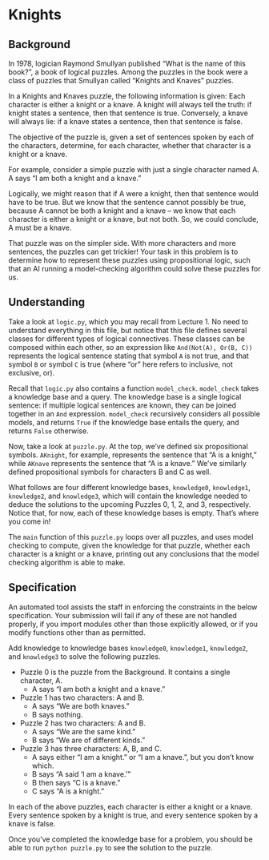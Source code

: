 # Knights

<h2 id="background">Background</h2>

<p>In 1978, logician Raymond Smullyan published “What is the name of this book?”, a book of logical puzzles. Among the puzzles in the book were a class of puzzles that Smullyan called “Knights and Knaves” puzzles.</p>

<p>In a Knights and Knaves puzzle, the following information is given: Each character is either a knight or a knave. A knight will always tell the truth: if knight states a sentence, then that sentence is true. Conversely, a knave will always lie: if a knave states a sentence, then that sentence is false.</p>

<p>The objective of the puzzle is, given a set of sentences spoken by each of the characters, determine, for each character, whether that character is a knight or a knave.</p>

<p>For example, consider a simple puzzle with just a single character named A. A says “I am both a knight and a knave.”</p>

<p>Logically, we might reason that if A were a knight, then that sentence would have to be true. But we know that the sentence cannot possibly be true, because A cannot be both a knight and a knave – we know that each character is either a knight or a knave, but not both. So, we could conclude, A must be a knave.</p>

<p>That puzzle was on the simpler side. With more characters and more sentences, the puzzles can get trickier! Your task in this problem is to determine how to represent these puzzles using propositional logic, such that an AI running a model-checking algorithm could solve these puzzles for us.</p>

<h2 id="understanding">Understanding</h2>

<p>Take a look at <code class="language-plaintext highlighter-rouge">logic.py</code>, which you may recall from Lecture 1. No need to understand everything in this file, but notice that this file defines several classes for different types of logical connectives. These classes can be composed within each other, so an expression like <code class="language-plaintext highlighter-rouge">And(Not(A), Or(B, C))</code> represents the logical sentence stating that symbol <code class="language-plaintext highlighter-rouge">A</code> is not true, and that symbol <code class="language-plaintext highlighter-rouge">B</code> or symbol <code class="language-plaintext highlighter-rouge">C</code> is true (where “or” here refers to inclusive, not exclusive, or).</p>

<p>Recall that <code class="language-plaintext highlighter-rouge">logic.py</code> also contains a function <code class="language-plaintext highlighter-rouge">model_check</code>. <code class="language-plaintext highlighter-rouge">model_check</code> takes a knowledge base and a query. The knowledge base is a single logical sentence: if multiple logical sentences are known, they can be joined together in an <code class="language-plaintext highlighter-rouge">And</code> expression. <code class="language-plaintext highlighter-rouge">model_check</code> recursively considers all possible models, and returns <code class="language-plaintext highlighter-rouge">True</code> if the knowledge base entails the query, and returns <code class="language-plaintext highlighter-rouge">False</code> otherwise.</p>

<p>Now, take a look at <code class="language-plaintext highlighter-rouge">puzzle.py</code>. At the top, we’ve defined six propositional symbols. <code class="language-plaintext highlighter-rouge">AKnight</code>, for example, represents the sentence that “A is a knight,” while <code class="language-plaintext highlighter-rouge">AKnave</code> represents the sentence that “A is a knave.” We’ve similarly defined propositional symbols for characters B and C as well.</p>

<p>What follows are four different knowledge bases, <code class="language-plaintext highlighter-rouge">knowledge0</code>, <code class="language-plaintext highlighter-rouge">knowledge1</code>, <code class="language-plaintext highlighter-rouge">knowledge2</code>, and <code class="language-plaintext highlighter-rouge">knowledge3</code>, which will contain the knowledge needed to deduce the solutions to the upcoming Puzzles 0, 1, 2, and 3, respectively. Notice that, for now, each of these knowledge bases is empty. That’s where you come in!</p>

<p>The <code class="language-plaintext highlighter-rouge">main</code> function of this <code class="language-plaintext highlighter-rouge">puzzle.py</code> loops over all puzzles, and uses model checking to compute, given the knowledge for that puzzle, whether each character is a knight or a knave, printing out any conclusions that the model checking algorithm is able to make.</p>

<h2 id="specification">Specification</h2>

<div class="alert" data-alert="warning" role="alert"><p>An automated tool assists the staff in enforcing the constraints in the below specification. Your submission will fail if any of these are not handled properly, if you import modules other than those explicitly allowed, or if you modify functions other than as permitted.</p></div>

<p>Add knowledge to knowledge bases <code class="language-plaintext highlighter-rouge">knowledge0</code>, <code class="language-plaintext highlighter-rouge">knowledge1</code>, <code class="language-plaintext highlighter-rouge">knowledge2</code>, and <code class="language-plaintext highlighter-rouge">knowledge3</code> to solve the following puzzles.</p>

<ul>
  <li data-marker="*">Puzzle 0 is the puzzle from the Background. It contains a single character, A.
    <ul>
      <li data-marker="*">A says “I am both a knight and a knave.”</li>
    </ul>
  </li>
  <li data-marker="*">Puzzle 1 has two characters: A and B.
    <ul>
      <li data-marker="*">A says “We are both knaves.”</li>
      <li data-marker="*">B says nothing.</li>
    </ul>
  </li>
  <li data-marker="*">Puzzle 2 has two characters: A and B.
    <ul>
      <li data-marker="*">A says “We are the same kind.”</li>
      <li data-marker="*">B says “We are of different kinds.”</li>
    </ul>
  </li>
  <li data-marker="*">Puzzle 3 has three characters: A, B, and C.
    <ul>
      <li data-marker="*">A says either “I am a knight.” or “I am a knave.”, but you don’t know which.</li>
      <li data-marker="*">B says “A said ‘I am a knave.’”</li>
      <li data-marker="*">B then says “C is a knave.”</li>
      <li data-marker="*">C says “A is a knight.”</li>
    </ul>
  </li>
</ul>

<p>In each of the above puzzles, each character is either a knight or a knave. Every sentence spoken by a knight is true, and every sentence spoken by a knave is false.</p>

<p>Once you’ve completed the knowledge base for a problem, you should be able to run <code class="language-plaintext highlighter-rouge">python puzzle.py</code> to see the solution to the puzzle.</p>
